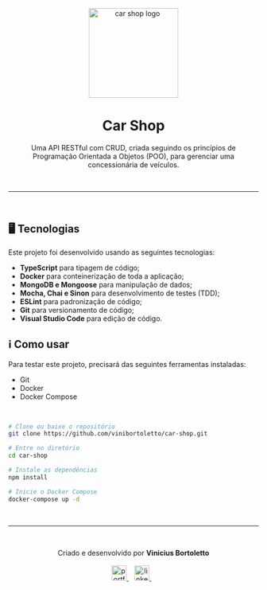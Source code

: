<div align='center'>
  <img width="180px" alt="car shop logo" src="https://cdn-icons-png.flaticon.com/512/7562/7562539.png" />
  <h1>Car Shop</h1>
  <p>
    Uma API RESTful com CRUD, criada seguindo os princípios de Programação Orientada a Objetos (POO), para gerenciar uma concessionária de veículos.
  </p>
</div>

<br /><hr /><br />

## 🖥️ Tecnologias
Este projeto foi desenvolvido usando as seguintes tecnologias:

-  **TypeScript** para tipagem de código;
-  **Docker** para conteinerização de toda a aplicação;
-  **MongoDB e Mongoose** para manipulação de dados;
-  **Mocha, Chai e Sinon** para desenvolvimento de testes (TDD);
-  **ESLint** para padronização de código;
-  **Git** para versionamento de código;
-  **Visual Studio Code** para edição de código.

## ℹ️ Como usar
Para testar este projeto, precisará das seguintes ferramentas instaladas:

- Git
- Docker
- Docker Compose

<br/>

```bash
# Clone ou baixe o repositório
git clone https://github.com/vinibortoletto/car-shop.git

# Entre no diretório
cd car-shop

# Instale as dependências
npm install

# Inicie o Docker Compose
docker-compose up -d

```

<br /><hr /><br />

<p align="center">
  Criado e desenvolvido por <b>Vinicius Bortoletto</b>
  <br/><br/>
  
  <a href="https://vinibortoletto.vercel.app/">
    <img alt="portfolio" height="30px" src="https://i.imgur.com/7lbNPnj.png" />
  </a>
  &nbsp;&nbsp;
  <a href="https://www.linkedin.com/in/vinicius-bortoletto/">
    <img alt="linkedIn" height="30px" src="https://i.imgur.com/TQRXxhT.png" />
  </a>
  &nbsp;&nbsp;
</p>
